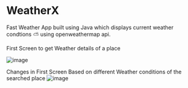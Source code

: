 # WeatherX
Fast Weather App built using Java which displays current weather condtions ⛅ using openweathermap api.

First Screen to get Weather details of a place

![image](https://user-images.githubusercontent.com/65838540/230707077-4327813b-e545-49f7-aee1-c5fe9cc1b85a.png)

Changes in First Screen Based on different Weather conditions of the searched place
![image](https://user-images.githubusercontent.com/65838540/230707144-b4622d1f-595b-4447-a3b2-0a970830c68e.png)


